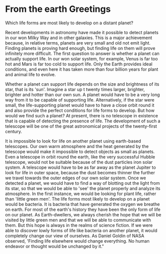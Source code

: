# From the earth Greetings

Which life forms are most likely to develop on a distant planet?

Recent developments in astronomy have made it possible to detect planets in our won Milky Way and in other galaxies. This is a major achievement because, in relative terms, planets are very small and old not emit light. Finding planets is proving hard enough, but finding life on them will prove infinitely more difficult. The first question to answer is whether a planet can actually support life. In our won solar system, for example, Venus is far too hot and Mars is far too cold to support life. Only the Earth provides ideal conditions, and even here it has taken more than four billion years for plant and animal life to evolve.

Whether a planet can support life depends on the size and brightness of its star, that is its 'sun'. Imagine a star up t twenty times larger, brighter, brighter and hotter than our own sun. A planet would have to be a very long way from it to be capable of supporting life. Alternatively, if the star were small, the life-supporting planet would have to have a close orbit round it and also provide the perfect conditions for life forms to develop. But how would we find such a planet? At present, there is no telescope in existence that is capable of detecting the presence of life. The development of such a telescope will be one of the great astronomical projects of the twenty-first century.

It is impossible to look for life on another planet using earth-based telescopes. Our own warm atmosphere and the heat generated by the telescope would make it impossible to detect objects as small as planets. Even a telescope in orbit round the earth, like the very successful Hubble telescope, would not be suitable because of the dust particles iron solar system. A telescope would have to be as far away as the planet Jupiter to look for life in outer space, because the dust becomes thinner the further we travel towards the outer edges of our own solar system. Once we detected a planet, we would have to find a way of blotting out the light from its star, so that we would be able to 'see' the planet properly and analyze its atmosphere. In the first instance, we would be looking for plant life, rather than 'little green men'. The life forms most likely to develop on a planet would be bacteria. It is bacteria that have generated the oxygen we breathe on earth. For most of the earth's history they have been the only form of life on our planet. As Earth-dwellers, we always cherish the hope that we will be visited by little green men and that we will be able to communicate with them. But this hope is always in the realms of science fiction. If we were able to discover lowly forms of life like bacteria on another planet, it would completely change our view of ourselves. As Daniel Goldin of NASA observed, 'Finding life elsewhere would change everything. No human endeavor or thought would be unchanged by it."
